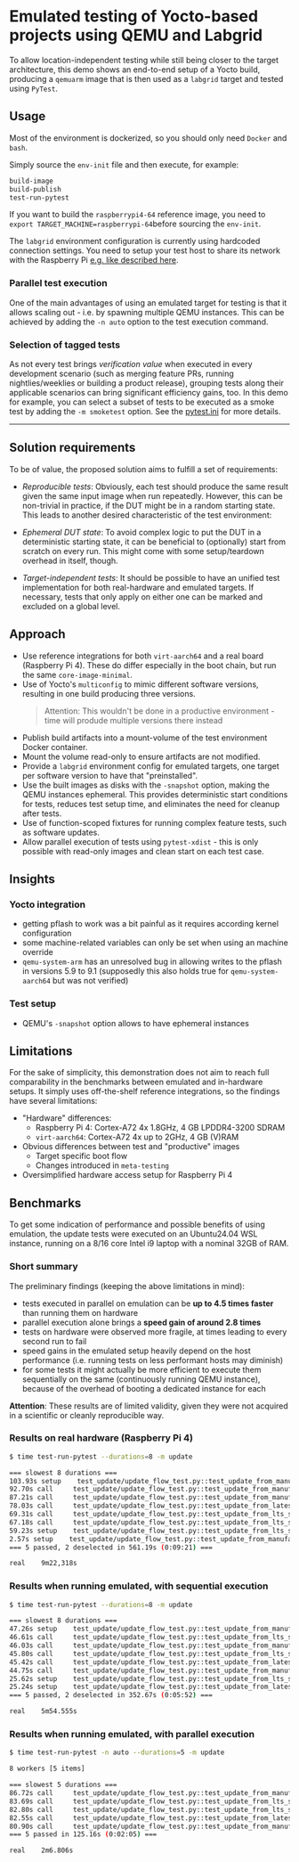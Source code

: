 # Emulated testing of Yocto-based projects using QEMU and Labgrid

To allow location-independent testing while still being closer to the target architecture,
this demo shows an end-to-end setup of a Yocto build, producing a `qemuarm` image that
is then used as a `labgrid` target and tested using `PyTest`.

## Usage

Most of the environment is dockerized, so you should only need `Docker` and `bash`.

Simply source the `env-init` file and then execute, for example:

```bash
build-image
build-publish
test-run-pytest
```

If you want to build the `raspberrypi4-64` reference image, you need to
`export TARGET_MACHINE=raspberrypi-64`before sourcing the `env-init`.

The `labgrid` environment configuration is currently using hardcoded connection
settings. You need to setup your test host to share its network with the Raspberry Pi
[e.g. like described here](https://askubuntu.com/questions/996963/connecting-pc-and-raspberrypi-using-lan-cable).

### Parallel test execution

One of the main advantages of using an emulated target for testing is that
it allows scaling out - i.e. by spawning multiple QEMU instances.
This can be achieved by adding the `-n auto` option to the test execution command.

### Selection of tagged tests

As not every test brings _verification value_ when executed in every development
scenario (such as merging feature PRs, running nightlies/weeklies or building a
product release), grouping tests along their applicable scenarios can bring significant
efficiency gains, too.
In this demo for example, you can select a subset of tests to be executed as a smoke
test by adding the `-m smoketest` option.
See the [pytest.ini](test/pytest.ini) for more details.

---

## Solution requirements

To be of value, the proposed solution aims to fulfill a set of requirements:

- _Reproducible tests_: Obviously, each test should produce the same result given
  the same input image when run repeatedly. However, this can be non-trivial in
  practice, if the DUT might be in a random starting state. This leads to another
  desired characteristic of the test environment:

- _Ephemeral DUT state_: To avoid complex logic to put the DUT in a deterministic
  starting state, it can be beneficial to (optionally) start from scratch on every
  run. This might come with some setup/teardown overhead in itself, though.

- _Target-independent tests_: It should be possible to have an unified test implementation
  for both real-hardware and emulated targets. If necessary, tests that only apply on
  either one can be marked and excluded on a global level.

## Approach

- Use reference integrations for both `virt-aarch64` and a real board (Raspberry Pi 4). These do differ especially in the boot chain, but run the same `core-image-minimal`.
- Use of Yocto's `multiconfig` to mimic different software versions, resulting in one build producing three versions.
  > Attention: This wouldn't be done in a productive environment - time will produde multiple versions there instead
- Publish build artifacts into a mount-volume of the test environment Docker container.
- Mount the volume read-only to ensure artifacts are not modified.
- Provide a `labgrid` environment config for emulated targets, one target per software version to have that "preinstalled".
- Use the built images as disks with the `-snapshot` option, making the QEMU instances ephemeral. This provides deterministic start conditions for tests, reduces test setup time, and eliminates the need for cleanup after tests.
- Use of function-scoped fixtures for running complex feature tests, such as software updates.
- Allow parallel execution of tests using `pytest-xdist` - this is only possible with read-only images and clean start on each test case.

## Insights

### Yocto integration

- getting pflash to work was a bit painful as it requires according kernel configuration
- some machine-related variables can only be set when using an machine override
- `qemu-system-arm` has an unresolved bug in allowing writes to the pflash in versions 5.9 to 9.1
  (supposedly this also holds true for `qemu-system-aarch64` but was not verified)

### Test setup

- QEMU's `-snapshot` option allows to have ephemeral instances

## Limitations

For the sake of simplicity, this demonstration does not aim to reach full comparability
in the benchmarks between emulated and in-hardware setups. It simply uses off-the-shelf
reference integrations, so the findings have several limitations:

- "Hardware" differences:
  - Raspberry Pi 4: Cortex-A72 4x 1.8GHz, 4 GB LPDDR4-3200 SDRAM
  - `virt-aarch64`: Cortex-A72 4x up to 2GHz, 4 GB (V)RAM 
- Obvious differences between test and "productive" images
  - Target specific boot flow
  - Changes introduced in `meta-testing`
- Oversimplified hardware access setup for Raspberry Pi 4

## Benchmarks

To get some indication of performance and possible benefits of using emulation,
the update tests were executed on an Ubuntu24.04 WSL instance, running on a 8/16 core
Intel i9 laptop with a nominal 32GB of RAM.

### Short summary

The preliminary findings (keeping the above limitations in mind):

- tests executed in parallel on emulation can be **up to 4.5 times faster** than running them on hardware
- parallel execution alone brings a **speed gain of around 2.8 times**
- tests on hardware were observed more fragile, at times leading to every second run to fail
- speed gains in the emulated setup heavily depend on the host performance (i.e. running tests on less 
  performant hosts may diminish)
- for some tests it might actually be more efficient to execute them sequentially on the same (continuously
  running QEMU instance), because of the overhead of booting a dedicated instance for each

**Attention**: These results are of limited validity, given they were not acquired in a scientific
or cleanly reproducible way.

### Results on real hardware (Raspberry Pi 4)

```bash
$ time test-run-pytest --durations=8 -m update

=== slowest 8 durations ===
103.93s setup    test_update/update_flow_test.py::test_update_from_manufacturing_succeeds[SoftwareVersion.latest]
92.70s call     test_update/update_flow_test.py::test_update_from_manufacturing_succeeds[SoftwareVersion.latest]
87.21s call     test_update/update_flow_test.py::test_update_from_manufacturing_succeeds[SoftwareVersion.lts]
78.03s call     test_update/update_flow_test.py::test_update_from_latest_succeeds[SoftwareVersion.latest]
69.31s call     test_update/update_flow_test.py::test_update_from_lts_succeeds[SoftwareVersion.lts]
67.18s call     test_update/update_flow_test.py::test_update_from_lts_succeeds[SoftwareVersion.latest]
59.23s setup    test_update/update_flow_test.py::test_update_from_lts_succeeds[SoftwareVersion.lts]
2.57s setup    test_update/update_flow_test.py::test_update_from_manufacturing_succeeds[SoftwareVersion.lts]
=== 5 passed, 2 deselected in 561.19s (0:09:21) ===

real    9m22,318s
```

### Results when running emulated, with sequential execution

```bash
$ time test-run-pytest --durations=8 -m update

=== slowest 8 durations ===
47.26s setup    test_update/update_flow_test.py::test_update_from_manufacturing_succeeds[SoftwareVersion.latest]
46.61s call     test_update/update_flow_test.py::test_update_from_lts_succeeds[SoftwareVersion.latest]
46.03s call     test_update/update_flow_test.py::test_update_from_manufacturing_succeeds[SoftwareVersion.latest]
45.80s call     test_update/update_flow_test.py::test_update_from_lts_succeeds[SoftwareVersion.lts]
45.42s call     test_update/update_flow_test.py::test_update_from_latest_succeeds[SoftwareVersion.latest]
44.75s call     test_update/update_flow_test.py::test_update_from_manufacturing_succeeds[SoftwareVersion.lts]
25.62s setup    test_update/update_flow_test.py::test_update_from_lts_succeeds[SoftwareVersion.lts]
25.24s setup    test_update/update_flow_test.py::test_update_from_latest_succeeds[SoftwareVersion.latest]
=== 5 passed, 2 deselected in 352.67s (0:05:52) ===

real    5m54.555s
```

### Results when running emulated, with parallel execution

```bash
$ time test-run-pytest -n auto --durations=5 -m update

8 workers [5 items]     

=== slowest 5 durations ===
86.72s call     test_update/update_flow_test.py::test_update_from_manufacturing_succeeds[SoftwareVersion.lts]
83.69s call     test_update/update_flow_test.py::test_update_from_lts_succeeds[SoftwareVersion.lts]
82.80s call     test_update/update_flow_test.py::test_update_from_lts_succeeds[SoftwareVersion.latest]
82.55s call     test_update/update_flow_test.py::test_update_from_latest_succeeds[SoftwareVersion.latest]
80.90s call     test_update/update_flow_test.py::test_update_from_manufacturing_succeeds[SoftwareVersion.latest]
=== 5 passed in 125.16s (0:02:05) ===

real    2m6.806s
```

